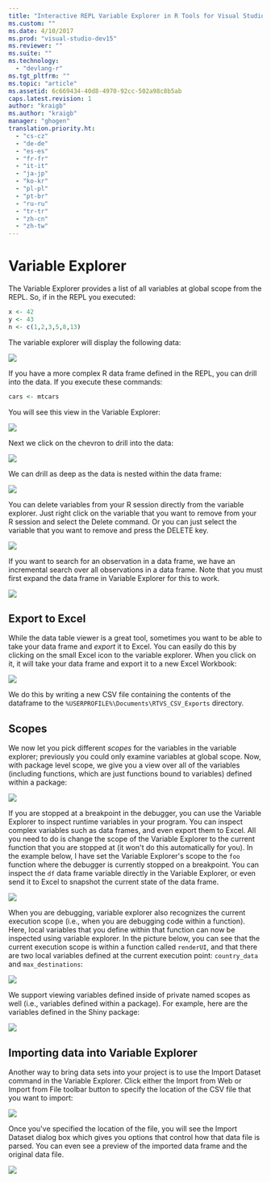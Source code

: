 ```yaml
---
title: "Interactive REPL Variable Explorer in R Tools for Visual Studio | Microsoft Docs"
ms.custom: ""
ms.date: 4/10/2017
ms.prod: "visual-studio-dev15"
ms.reviewer: ""
ms.suite: ""
ms.technology:
  - "devlang-r"
ms.tgt_pltfrm: ""
ms.topic: "article"
ms.assetid: 6c669434-40d8-4970-92cc-502a98c8b5ab
caps.latest.revision: 1
author: "kraigb"
ms.author: "kraigb"
manager: "ghogen"
translation.priority.ht:
  - "cs-cz"
  - "de-de"
  - "es-es"
  - "fr-fr"
  - "it-it"
  - "ja-jp"
  - "ko-kr"
  - "pl-pl"
  - "pt-br"
  - "ru-ru"
  - "tr-tr"
  - "zh-cn"
  - "zh-tw"
---
```



# Variable Explorer

The Variable Explorer provides a list of all variables at global scope from the REPL. So, if in the REPL you executed: 

```r
x <- 42
y <- 43
n <- c(1,2,3,5,8,13)
```
 
The variable explorer will display the following data:

![](media/repl-variable-explorer-example-result.png)

If you have a more complex R data frame defined in the REPL, you can drill into the data. If you execute these commands:
 
```r
cars <- mtcars
```

You will see this view in the Variable Explorer:

![](media/repl-variable-explorer-cmds-example-results.png)
 
Next we click on the chevron to drill into the data:

![](media/repl-variable-explorer-cmds-example-drill-down.png)

We can drill as deep as the data is nested within the data frame:
 
![](media/repl-variable-explorer-cmds-example-drill-down2.png)

You can delete variables from your R session directly from the variable explorer. Just right click on the variable that you want to remove from your R session and select the Delete command. Or you can just select the variable that you want to remove and press the DELETE key.

![](media/repl-variable-explorer-delete-variables.png)

If you want to search for an observation in a data frame, we have an incremental search over all observations in a data frame. Note that you must first expand the data frame in Variable Explorer for this to work. 

![](media/repl-variable-explorer-incremental-search.png)

## Export to Excel

While the data table viewer is a great tool, sometimes you want to be able to take your data frame and *export* it to Excel. You can easily do this by clicking on the small Excel icon to the variable explorer. When you click on it, it will take your data frame and export it to a new Excel Workbook:

![](media/repl-variable-explorer-excel-view.png)

We do this by writing a new CSV file containing the contents of the dataframe to the `%USERPROFILE%\Documents\RTVS_CSV_Exports` directory.

## Scopes 

We now let you pick different *scopes* for the variables in the variable explorer; previously you could only examine variables at global scope. Now, with package level scope, we give you a view over all of the variables (including functions, which are just functions bound to variables) defined within a package:

![](media/repl-variable-explorer-package-scopes.png)

If you are stopped at a breakpoint in the debugger, you can use the Variable Explorer to inspect runtime variables in your program. You can inspect complex variables such as data frames, and even export them to Excel. All you need to do is change the scope of the Variable Explorer to the current function that you are stopped at (it won't do this automatically for you). In the example below, I have set the Variable Explorer's scope to the `foo` function where the debugger is currently stopped on a breakpoint. You can inspect the `df` data frame
variable directly in the Variable Explorer, or even send it to Excel to snapshot the current state of the data frame.

![](media/repl-variable-explorer-as-locals-window.png)

When you are debugging, variable explorer also recognizes the current execution scope (i.e., when you are debugging code within a function). Here, local variables that you define within that function can now be inspected using variable explorer. In the picture below, you can see that the current execution scope is within a function called `renderUI`, and that there are two local variables defined at the current execution point: `country_data` and `max_destinations`:

![](media/repl-variable-explorer-view-locals.png)

We support viewing variables defined inside of private named scopes as well (i.e., variables defined within a package). For example, here are the variables defined in the Shiny package:

![](media/repl-variable-explorer-package-scopes.png)

## Importing data into Variable Explorer

Another way to bring data sets into your project is to use the Import Dataset command in the Variable Explorer. Click either the Import from Web or Import from File toolbar button to specify the location of the CSV file that you want to import:

![](media/repl-variable-explorer-toolbar.png)

Once you've specified the location of the file, you will see the Import Dataset dialog box which gives you options that control how that data file is parsed. You can even see a preview of the imported data frame and the original data file.

![](media/repl-variable-explorer-import-dataset-dialog.png)
